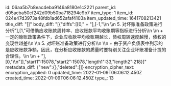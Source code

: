 id: 06aa5b7b8eac4eba9146a8180e1c2221
parent_id: d05acba50cf242d09b50ba718294c9b7
item_type: 1
item_id: 024e47d3973a48fdb1ad652afaf4103a
item_updated_time: 1641708213421
title_diff: "[]"
body_diff: "[{\"diffs\":[[0,\"  + \"],[-1,\"\\\n      \\\n      5. 对坏账准备政策进行分析\"],[1,\"可借助应收账款周转率、应收账款平均收账期等指标进行分析\\\n         \\\n         + 一定的赊账政策条件下，企业应收款平均收账期越长，债权周转速度越慢，债权的变现性越差\\\n      \\\n      5. 对坏账准备政策进行分析\\\n         \\\n         + 由于资产负债表中列示的是应收账款净额，因此，在分析应收账款的质量时要特别关注企业坏账准备计提的合理性。\\\n         \\\n         + \"],[0,\"\\\n\"]],\"start1\":15078,\"start2\":15078,\"length1\":33,\"length2\":218}]"
metadata_diff: {"new":{},"deleted":[]}
encryption_cipher_text: 
encryption_applied: 0
updated_time: 2022-01-09T06:06:12.450Z
created_time: 2022-01-09T06:06:12.450Z
type_: 13